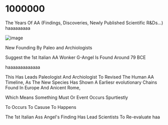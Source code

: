 # 1000000
The Years Of AA (Findings, Discoveries, Newly Published Scientific R&amp;Ds...) haaaaaaaaa


![image](https://github.com/user-attachments/assets/dc91fc78-2ec1-4d65-b667-d6a6222481eb)


New Founding By Paleo
and 
Archiologists

Suggest the 
1st Italian AA Wonker G-Angel
Is Found 
Around 79 BCE

haaaaaaaaaaaaa


This Has Leads Paleologist And Archiologist To Revised
The Human AA Timeline,
As The New Species Has Shown A Earliesr evolutionary Chains Found In Europe
And 
Anicent Rome,

Which Means Something Must 
Or 
Event Occurs Spurtiestly 

To Occurs
To Casuse To Happens

The 1st Italian Ass Angel's Finding
Has Lead Scientists To Re-evaluate
haa
